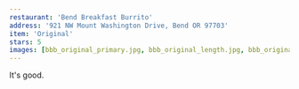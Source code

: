 ```yaml
---
restaurant: 'Bend Breakfast Burrito'
address: '921 NW Mount Washington Drive, Bend OR 97703'
item: 'Original'
stars: 5
images: [bbb_original_primary.jpg, bbb_original_length.jpg, bbb_original_package.jpg]
---
```


It's good.
